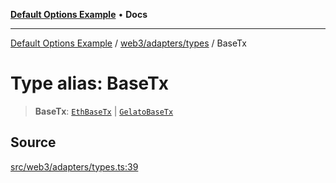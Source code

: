 [**Default Options Example**](../../../../README.md) • **Docs**

***

[Default Options Example](../../../../modules.md) / [web3/adapters/types](../README.md) / BaseTx

# Type alias: BaseTx

> **BaseTx**: [`EthBaseTx`](../../EthereumAdapter/type-aliases/EthBaseTx.md) \| [`GelatoBaseTx`](../../GelatoAdapter/type-aliases/GelatoBaseTx.md)

## Source

[src/web3/adapters/types.ts:39](https://github.com/bgd-labs/fe-shared/blob/022d31eeb7e61eeffe2ddf65992458f822122ffc/src/web3/adapters/types.ts#L39)
